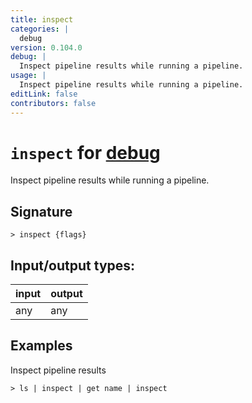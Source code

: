 ```yaml
---
title: inspect
categories: |
  debug
version: 0.104.0
debug: |
  Inspect pipeline results while running a pipeline.
usage: |
  Inspect pipeline results while running a pipeline.
editLink: false
contributors: false
---
```

<!-- This file is automatically generated. Please edit the command in https://github.com/nushell/nushell instead. -->

# `inspect` for [debug](/commands/categories/debug.md)

<div class='command-title'>Inspect pipeline results while running a pipeline.</div>

## Signature

```> inspect {flags} ```


## Input/output types:

| input | output |
| ----- | ------ |
| any   | any    |
## Examples

Inspect pipeline results
```nu
> ls | inspect | get name | inspect

```
